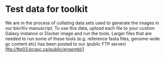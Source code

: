 # Test data for toolkit

We are in the process of collating data sets used to generate the images in our biorXiv manuscript. To use this data, upload each file to your custom Galaxy instance or Docker image and run the tools. 
Larger files that are needed to run some of these tools (e.g. reference fasta files, genome-wide gc content etc) has been posted to our (public FTP server)[ftp://ftp03.bcgsc.ca/public/ensembl/]

